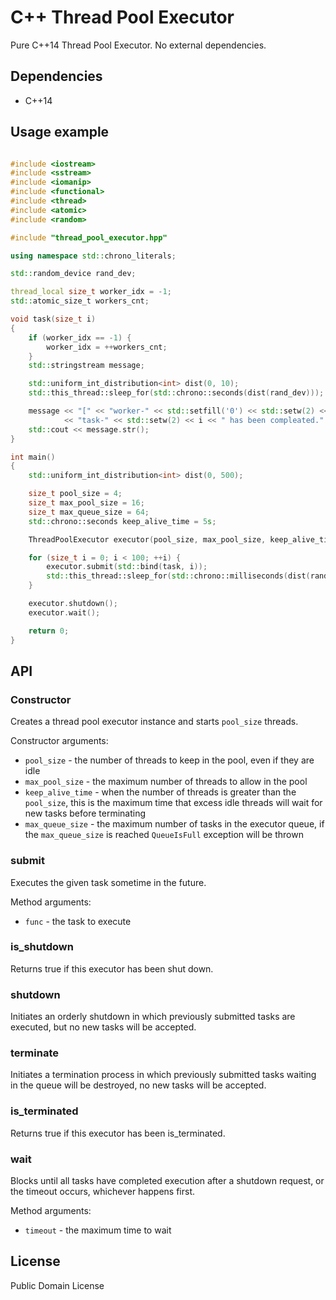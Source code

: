 # C++ Thread Pool Executor

Pure C++14 Thread Pool Executor. No external dependencies.

## Dependencies

* C++14

## Usage example

```c++

#include <iostream>
#include <sstream>
#include <iomanip>
#include <functional>
#include <thread>
#include <atomic>
#include <random>

#include "thread_pool_executor.hpp"

using namespace std::chrono_literals;

std::random_device rand_dev;

thread_local size_t worker_idx = -1; 
std::atomic_size_t workers_cnt;

void task(size_t i)
{
    if (worker_idx == -1) {
        worker_idx = ++workers_cnt;
    }
    std::stringstream message;

    std::uniform_int_distribution<int> dist(0, 10);
    std::this_thread::sleep_for(std::chrono::seconds(dist(rand_dev)));

    message << "[" << "worker-" << std::setfill('0') << std::setw(2) << worker_idx << "]" << "\t" 
            << "task-" << std::setw(2) << i << " has been compleated." << std::endl;
    std::cout << message.str();
}

int main()
{
    std::uniform_int_distribution<int> dist(0, 500);

    size_t pool_size = 4;
    size_t max_pool_size = 16;
    size_t max_queue_size = 64;
    std::chrono::seconds keep_alive_time = 5s;

    ThreadPoolExecutor executor(pool_size, max_pool_size, keep_alive_time, max_queue_size);

    for (size_t i = 0; i < 100; ++i) {
        executor.submit(std::bind(task, i));
        std::this_thread::sleep_for(std::chrono::milliseconds(dist(rand_dev)));
    }

    executor.shutdown();
    executor.wait();

    return 0;
}

```

## API

### Constructor

Creates a thread pool executor instance and starts `pool_size` threads.

Constructor arguments:

- `pool_size` - the number of threads to keep in the pool, even if they are idle
- `max_pool_size` - the maximum number of threads to allow in the pool
- `keep_alive_time` - when the number of threads is greater than the `pool_size`, this is the maximum time that excess
  idle threads will wait for new tasks before terminating
- `max_queue_size` - the maximum number of tasks in the executor queue, if the `max_queue_size` is reached `QueueIsFull`
  exception will be thrown

### submit

Executes the given task sometime in the future.

Method arguments:

- `func` - the task to execute

### is_shutdown

Returns true if this executor has been shut down.

### shutdown

Initiates an orderly shutdown in which previously submitted tasks are executed, but no new tasks will be accepted.

### terminate

Initiates a termination process in which previously submitted tasks waiting in the queue will be destroyed, no new tasks
will be accepted.

### is_terminated

Returns true if this executor has been is_terminated.

### wait

Blocks until all tasks have completed execution after a shutdown request, or the timeout occurs, whichever happens
first.

Method arguments:

- `timeout` - the maximum time to wait

## License

Public Domain License
